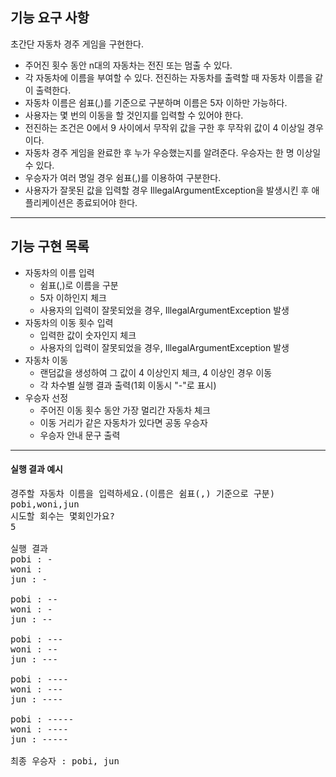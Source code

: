 ## 기능 요구 사항

초간단 자동차 경주 게임을 구현한다.

- 주어진 횟수 동안 n대의 자동차는 전진 또는 멈출 수 있다.
- 각 자동차에 이름을 부여할 수 있다. 전진하는 자동차를 출력할 때 자동차 이름을 같이 출력한다.
- 자동차 이름은 쉼표(,)를 기준으로 구분하며 이름은 5자 이하만 가능하다.
- 사용자는 몇 번의 이동을 할 것인지를 입력할 수 있어야 한다.
- 전진하는 조건은 0에서 9 사이에서 무작위 값을 구한 후 무작위 값이 4 이상일 경우이다.
- 자동차 경주 게임을 완료한 후 누가 우승했는지를 알려준다. 우승자는 한 명 이상일 수 있다.
- 우승자가 여러 명일 경우 쉼표(,)를 이용하여 구분한다.
- 사용자가 잘못된 값을 입력할 경우 IllegalArgumentException을 발생시킨 후 애플리케이션은 종료되어야 한다.

---

## 기능 구현 목록

- 자동차의 이름 입력
  - 쉼표(,)로 이름을 구분
  - 5자 이하인지 체크
  - 사용자의 입력이 잘못되었을 경우, IllegalArgumentException 발생
- 자동차의 이동 횟수 입력
  - 입력한 값이 숫자인지 체크
  - 사용자의 입력이 잘못되었을 경우, IllegalArgumentException 발생
- 자동차 이동
  - 랜덤값을 생성하여 그 값이 4 이상인지 체크, 4 이상인 경우 이동
  - 각 차수별 실행 결과 출력(1회 이동시 "-"로 표시)
- 우승자 선정
  - 주어진 이동 횟수 동안 가장 멀리간 자동차 체크
  - 이동 거리가 같은 자동차가 있다면 공동 우승자
  - 우승자 안내 문구 출력

---

#### 실행 결과 예시

<pre>
경주할 자동차 이름을 입력하세요.(이름은 쉼표(,) 기준으로 구분)
pobi,woni,jun
시도할 회수는 몇회인가요?
5

실행 결과
pobi : -
woni : 
jun : -

pobi : --
woni : -
jun : --

pobi : ---
woni : --
jun : ---

pobi : ----
woni : ---
jun : ----

pobi : -----
woni : ----
jun : -----

최종 우승자 : pobi, jun
</pre>